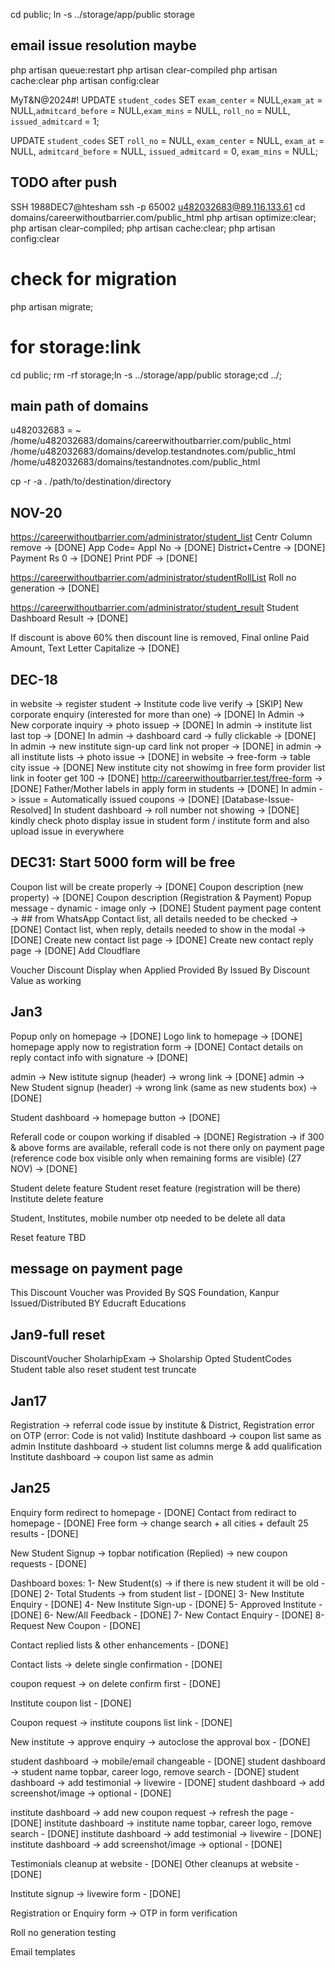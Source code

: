 cd public;
ln -s ../storage/app/public storage

## email issue resolution maybe
php artisan queue:restart
php artisan clear-compiled
php artisan cache:clear
php artisan config:clear

MyT&N@2024#!
UPDATE `student_codes` SET `exam_center` = NULL,`exam_at` = NULL,`admitcard_before` = NULL,`exam_mins` = NULL, `roll_no` = NULL, `issued_admitcard` = 1;

UPDATE `student_codes` 
SET `roll_no` = NULL,
`exam_center` = NULL,
`exam_at` = NULL,
`admitcard_before` = NULL,
`issued_admitcard` = 0,
`exam_mins` = NULL;

## TODO after push
SSH
1988DEC7@htesham
ssh -p 65002 u482032683@89.116.133.61
cd domains/careerwithoutbarrier.com/public_html
php artisan optimize:clear; php artisan clear-compiled; php artisan cache:clear; php artisan config:clear
# check for migration
php artisan migrate;
# for storage:link
cd public; rm -rf storage;ln -s ../storage/app/public storage;cd ../;

## main path of domains
u482032683 = ~
/home/u482032683/domains/careerwithoutbarrier.com/public_html
/home/u482032683/domains/develop.testandnotes.com/public_html
/home/u482032683/domains/testandnotes.com/public_html

cp -r -a . /path/to/destination/directory

## NOV-20
https://careerwithoutbarrier.com/administrator/student_list
Centr Column remove -> [DONE]
App Code= Appl No -> [DONE]
District+Centre -> [DONE]
Payment Rs 0 -> [DONE]
Print PDF -> [DONE]

https://careerwithoutbarrier.com/administrator/studentRollList
Roll no generation -> [DONE]

https://careerwithoutbarrier.com/administrator/student_result
Student Dashboard Result -> [DONE]

If discount is above 60% then discount line is removed, Final online Paid Amount, Text Letter Capitalize -> [DONE]

## DEC-18
in website -> register student -> Institute code live verify -> [SKIP]
New corporate enquiry (interested for more than one) -> [DONE]
In Admin -> New corporate inquiry -> photo issuep -> [DONE]
In admin -> institute list last top -> [DONE]
In admin -> dashboard card -> fully clickable -> [DONE]
In admin -> new institute sign-up card link not proper -> [DONE]
in admin -> all institute lists -> photo issue -> [DONE]
in website -> free-form -> table city issue -> [DONE]
New institute city not showimg in free form provider list  link in footer get 100 -> [DONE]
http://careerwithoutbarrier.test/free-form -> [DONE]
Father/Mother labels in apply form in students -> [DONE]
In admin -> issue = Automatically issued coupons -> [DONE] [Database-Issue-Resolved]
In student dashboard -> roll number not showing -> [DONE]
kindly check photo display issue in student form / institute form and also  upload issue in everywhere

## DEC31: Start 5000 form will be free
Coupon list will be create properly -> [DONE]
Coupon description (new property) -> [DONE]
Coupon description (Registration & Payment)
Popup message - dynamic - image only -> [DONE]
Student payment page content -> ## from WhatsApp
Contact list, all details needed to be checked -> [DONE]
Contact list, when reply, details needed to show in the modal -> [DONE]
Create new contact list page -> [DONE]
Create new contact reply page -> [DONE]
Add Cloudflare

Voucher Discount Display when Applied
Provided By
Issued By
Discount Value as working

## Jan3
Popup only on homepage -> [DONE]
Logo link to homepage -> [DONE]
homepage apply now to registration form -> [DONE]
Contact details on reply contact info with signature -> [DONE]

admin -> New istitute signup (header) -> wrong link -> [DONE]
admin -> New Student signup (header) -> wrong link (same as new students box) -> [DONE]

Student dashboard -> homepage button -> [DONE]

Referall code or coupon working if disabled -> [DONE]
Registration -> if 300 & above forms are available, referall code is not there only on payment page (reference code box visible only when remaining forms are visible) (27 NOV) -> [DONE]

Student delete feature
Student reset feature (registration will be there)
Institute delete feature

Student, Institutes, mobile number otp needed to be delete all data

Reset feature TBD

## message on payment page
This Discount Voucher was Provided By
SQS Foundation, Kanpur
Issued/Distributed BY 
Educraft Educations

## Jan9-full reset
DiscountVoucher
SholarhipExam -> Sholarship Opted
StudentCodes
Student table also reset
student test truncate

## Jan17
Registration -> referral code issue by institute & District, Registration error on OTP (error: Code is not valid)
Institute dashboard -> coupon list same as admin
Institute dashboard -> student list columns merge & add qualification
Institute dashboard -> coupon list same as admin


## Jan25
Enquiry form redirect to homepage - [DONE]
Contact from rediract to homepage - [DONE]
Free form -> change search + all cities + default 25 results - [DONE]

New Student Signup -> topbar notification (Replied) -> new coupon requests - [DONE]

Dashboard boxes:
1- New Student(s) -> if there is new student it will be old - [DONE]
2- Total Students -> from student list - [DONE]
3- New Institute Enquiry - [DONE]
4- New Institute Sign-up - [DONE]
5- Approved Institute - [DONE]
6- New/All Feedback - [DONE]
7- New Contact Enquiry  - [DONE]
8- Request New Coupon - [DONE]

Contact replied lists & other enhancements - [DONE]

Contact lists -> delete single confirmation - [DONE]

coupon request -> on delete confirm first - [DONE]

Institute coupon list - [DONE]

Coupon request -> institute coupons list link - [DONE]

New institute -> approve enquiry -> autoclose the approval box - [DONE]

student dashboard -> mobile/email changeable - [DONE]
student dashboard -> student name topbar, career logo, remove search - [DONE]
student dashboard -> add testimonial -> livewire - [DONE]
student dashboard -> add screenshot/image -> optional - [DONE]

institute dashboard -> add new coupon request -> refresh the page - [DONE]
institute dashboard -> institute name topbar, career logo, remove search - [DONE]
institute dashboard -> add testimonial -> livewire - [DONE]
institute dashboard -> add screenshot/image -> optional - [DONE]

Testimonials cleanup at website - [DONE]
Other cleanups at website - [DONE]

Institute signup -> livewire form - [DONE]

Registration or Enquiry form -> OTP in form verification

Roll no generation testing

Email templates
